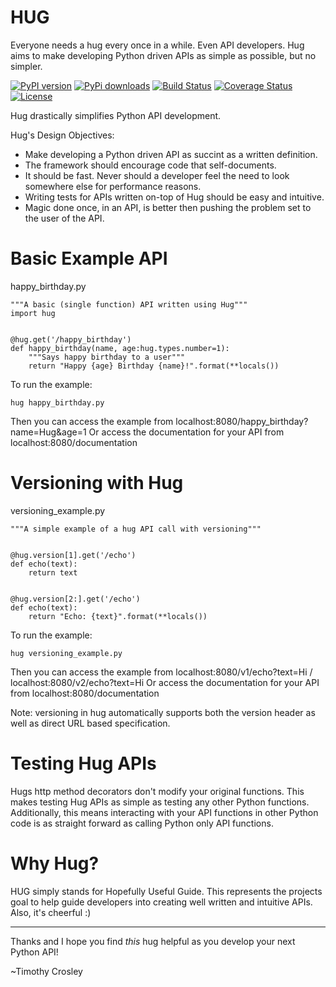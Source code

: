 HUG
===================

Everyone needs a hug every once in a while. Even API developers. Hug aims to make developing Python driven APIs as simple as possible, but no simpler.

[![PyPI version](https://badge.fury.io/py/hug.png)](http://badge.fury.io/py/hug)
[![PyPi downloads](https://pypip.in/d/hug/badge.png)](https://crate.io/packages/hug/)
[![Build Status](https://travis-ci.org/timothycrosley/hug.png?branch=master)](https://travis-ci.org/timothycrosley/hug)
[![Coverage Status](https://coveralls.io/repos/timothycrosley/hug/badge.svg?branch=master&service=github)](https://coveralls.io/github/timothycrosley/hug?branch=master)
[![License](https://img.shields.io/github/license/mashape/apistatus.svg)](https://pypi.python.org/pypi/hug/)

Hug drastically simplifies Python API development.

Hug's Design Objectives:

- Make developing a Python driven API as succint as a written definition.
- The framework should encourage code that self-documents.
- It should be fast. Never should a developer feel the need to look somewhere else for performance reasons.
- Writing tests for APIs written on-top of Hug should be easy and intuitive.
- Magic done once, in an API, is better then pushing the problem set to the user of the API.


Basic Example API
===================

happy_birthday.py

    """A basic (single function) API written using Hug"""
    import hug


    @hug.get('/happy_birthday')
    def happy_birthday(name, age:hug.types.number=1):
        """Says happy birthday to a user"""
        return "Happy {age} Birthday {name}!".format(**locals())

To run the example:

    hug happy_birthday.py

Then you can access the example from localhost:8080/happy_birthday?name=Hug&age=1
Or access the documentation for your API from localhost:8080/documentation


Versioning with Hug
===================

versioning_example.py

    """A simple example of a hug API call with versioning"""


    @hug.version[1].get('/echo')
    def echo(text):
        return text


    @hug.version[2:].get('/echo')
    def echo(text):
        return "Echo: {text}".format(**locals())

To run the example:

    hug versioning_example.py

Then you can access the example from localhost:8080/v1/echo?text=Hi / localhost:8080/v2/echo?text=Hi
Or access the documentation for your API from localhost:8080/documentation

Note: versioning in hug automatically supports both the version header as well as direct URL based specification.


Testing Hug APIs
===================

Hugs http method decorators don't modify your original functions. This makes testing Hug APIs as simple as testing
any other Python functions. Additionally, this means interacting with your API functions in other Python code is as
straight forward as calling Python only API functions.


Why Hug?
===================
HUG simply stands for Hopefully Useful Guide. This represents the projects goal to help guide developers into creating
well written and intuitive APIs. Also, it's cheerful :)

--------------------------------------------

Thanks and I hope you find *this* hug helpful as you develop your next Python API!

~Timothy Crosley
